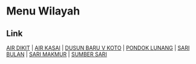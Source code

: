 # Menu Wilayah

## Link

[AIR DIKIT](https://github.com/gigit-pemilu/pemilu-2024-17-bengkulu/tree/main/pileg-dpr/hitung-suara/sub/17-bengkulu/sub/06-muko-muko/sub/14-air-dikit/sub/2002-air-dikit)
 | 
[AIR KASAI](https://github.com/gigit-pemilu/pemilu-2024-17-bengkulu/tree/main/pileg-dpr/hitung-suara/sub/17-bengkulu/sub/06-muko-muko/sub/14-air-dikit/sub/2007-air-kasai)
 | 
[DUSUN BARU V KOTO](https://github.com/gigit-pemilu/pemilu-2024-17-bengkulu/tree/main/pileg-dpr/hitung-suara/sub/17-bengkulu/sub/06-muko-muko/sub/14-air-dikit/sub/2001-dusun-baru-v-koto)
 | 
[PONDOK LUNANG](https://github.com/gigit-pemilu/pemilu-2024-17-bengkulu/tree/main/pileg-dpr/hitung-suara/sub/17-bengkulu/sub/06-muko-muko/sub/14-air-dikit/sub/2003-pondok-lunang)
 | 
[SARI BULAN](https://github.com/gigit-pemilu/pemilu-2024-17-bengkulu/tree/main/pileg-dpr/hitung-suara/sub/17-bengkulu/sub/06-muko-muko/sub/14-air-dikit/sub/2004-sari-bulan)
 | 
[SARI MAKMUR](https://github.com/gigit-pemilu/pemilu-2024-17-bengkulu/tree/main/pileg-dpr/hitung-suara/sub/17-bengkulu/sub/06-muko-muko/sub/14-air-dikit/sub/2005-sari-makmur)
 | 
[SUMBER SARI](https://github.com/gigit-pemilu/pemilu-2024-17-bengkulu/tree/main/pileg-dpr/hitung-suara/sub/17-bengkulu/sub/06-muko-muko/sub/14-air-dikit/sub/2006-sumber-sari)

